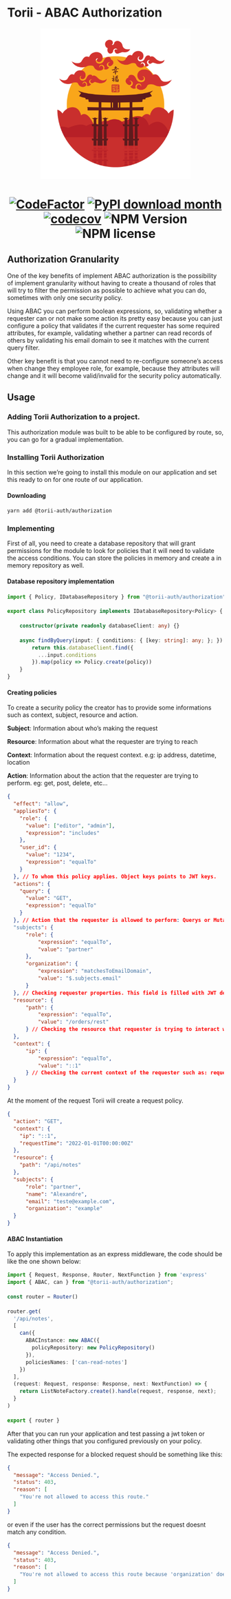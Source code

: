 # Torii - ABAC Authorization

<p align="center">
  <img src="./docs/image/logo.png" width="350" />
</p>

<h1 align="center">

[![CodeFactor](https://www.codefactor.io/repository/github/alexandresenpai/nhentai-api/badge)](https://www.codefactor.io/repository/github/alexandresenpai/torii)
[![PyPI download month](https://img.shields.io/npm/dm/@torii-auth/authorization?style=flat-square)](https://www.npmjs.com/package/@torii-auth/authorization)
[![codecov](https://codecov.io/gh/AlexandreSenpai/Torii/branch/dev/graph/badge.svg?token=F3LP15DYMR)](https://codecov.io/gh/AlexandreSenpai/Torii)
![NPM Version](https://img.shields.io/npm/v/@torii-auth/authorization?style=flat-square)
![NPM license](https://img.shields.io/npm/l/@torii-auth/authorization?style=flat-square)

</h1>

## Authorization Granularity
One of the key benefits of implement ABAC authorization is the possibility of implement granularity without having to create a thousand of roles that will try to filter the permission as possible to achieve what you can do, sometimes with only one security policy.

Using ABAC you can perform boolean expressions, so, validating whether a requester can or not make some action its pretty easy because you can just configure a policy that validates if the current requester has some required attributes, for example, validating whether a partner can read records of others by validating his email domain to see it matches with the current query filter.

Other key benefit is that you cannot need to re-configure someone’s access when change they employee role, for example, because they attributes will change and it will become valid/invalid for the security policy automatically.

## Usage
### Adding Torii Authorization to a project.
This authorization module was built to be able to be configured by route, so, you can go for a gradual implementation.

### Installing Torii Authorization
In this section we’re going to install this module on our application and set this ready to on for one route of our application.

#### Downloading
```bash
yarn add @torii-auth/authorization
```

### Implementing
First of all, you need to create a database repository that will grant permissions for the module to look for policies that it will need to validate the access conditions. You can store the policies in memory and create a in memory repository as well.

#### Database repository implementation

```ts
import { Policy, IDatabaseRepository } from "@torii-auth/authorization";

export class PolicyRepository implements IDatabaseRepository<Policy> {

    constructor(private readonly databaseClient: any) {}

    async findByQuery(input: { conditions: { [key: string]: any; }; }): Promise<Policy[]> {
        return this.databaseClient.find({
          ...input.conditions
        }).map(policy => Policy.create(policy))
    }
}
```

#### Creating policies

To create a security policy the creator has to provide some informations such as context, subject, resource and action.

**Subject**: Information about who’s making the request

**Resource**: Information about what the requester are trying to reach

**Context**: Information about the request context. e.g: ip address, datetime, location

**Action**: Information about the action that the requester are trying to perform. eg: get, post, delete, etc…

```json
{
  "effect": "allow",
  "appliesTo": {
    "role": {
      "value": ["editor", "admin"],
      "expression": "includes" 
    },
    "user_id": {
      "value": "1234",
      "expression": "equalTo"
    }
  }, // To whom this policy applies. Object keys points to JWT keys.
  "actions": {
    "query": {
      "value": "GET",
      "expression": "equalTo"
    }
  }, // Action that the requester is allowed to perform: Querys or Mutations
  "subjects": {
      "role": {
          "expression": "equalTo",
          "value": "partner"
      },
      "organization": {
          "expression": "matchesToEmailDomain",
          "value": "$.subjects.email"
      }
  }, // Checking requester properties. This field is filled with JWT decode information
  "resource": {
      "path": {
          "expression": "equalTo",
          "value": "/orders/rest"
      } // Checking the resource that requester is trying to interact with.
  },
  "context": {
      "ip": {
          "expression": "equalTo",
          "value": "::1"
      } // Checking the current context of the requester such as: request date time, ip and more
  }
}
```
At the moment of the request Torii will create a request policy.
```json
{
  "action": "GET",
  "context": {
    "ip": "::1",
    "requestTime": "2022-01-01T00:00:00Z"
  },
  "resource": {
    "path": "/api/notes"
  },
  "subjects": {
      "role": "partner",
      "name": "Alexandre",
      "email": "teste@example.com",
      "organization": "example"
  }
}
```
#### ABAC Instantiation

To apply this implementation as an express middleware, the code should be like the one shown below:
```ts
import { Request, Response, Router, NextFunction } from 'express'
import { ABAC, can } from "@torii-auth/authorization";

const router = Router()

router.get(
  '/api/notes', 
  [
    can({
      ABACInstance: new ABAC({
        policyRepository: new PolicyRepository()
      }),
      policiesNames: ['can-read-notes']
    })
  ],
  (request: Request, response: Response, next: NextFunction) => {
    return ListNoteFactory.create().handle(request, response, next);
  }
)

export { router }
```

After that you can run your application and test passing a jwt token or validating other things that you configured previously on your policy.

The expected response for a blocked request should be something like this:
```json
{
  "message": "Access Denied.",
  "status": 403,
  "reason": [
    "You're not allowed to access this route."
  ]
}
```
or even if the user has the correct permissions but the request doesnt match any condition.
```json
{
  "message": "Access Denied.",
  "status": 403,
  "reason": [
    "You're not allowed to access this route because 'organization' does not match the expression"
  ]
}
```
